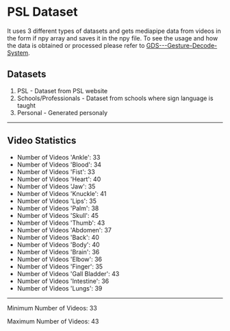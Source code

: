 # PSL Dataset

It uses 3 different types of datasets and gets mediapipe data from videos in the form if npy array and saves it in the npy file. To see the usage and how the data is obtained or processed please refer to [GDS---Gesture-Decode-System](https://github.com/FaseehUllahJafar/GDS---Gesture-Decode-System).

## Datasets

1.  PSL - Dataset from PSL website
2.  Schools/Professionals - Dataset from schools where sign language is taught
3.  Personal - Generated personaly

--------------------------------------------
## Video Statistics

- Number of Videos 'Ankle': 33
- Number of Videos 'Blood': 34
- Number of Videos 'Fist': 33
- Number of Videos 'Heart': 40
- Number of Videos 'Jaw': 35
- Number of Videos 'Knuckle': 41
- Number of Videos 'Lips': 35
- Number of Videos 'Palm': 38
- Number of Videos 'Skull': 45
- Number of Videos 'Thumb': 43
- Number of Videos 'Abdomen': 37
- Number of Videos 'Back': 40
- Number of Videos 'Body': 40
- Number of Videos 'Brain': 36
- Number of Videos 'Elbow': 36
- Number of Videos 'Finger': 35
- Number of Videos 'Gall Bladder': 43
- Number of Videos 'Intestine': 36
- Number of Videos 'Lungs': 39

----------------------------------

Minimum Number of Videos: 33

Maximum Number of Videos: 43
